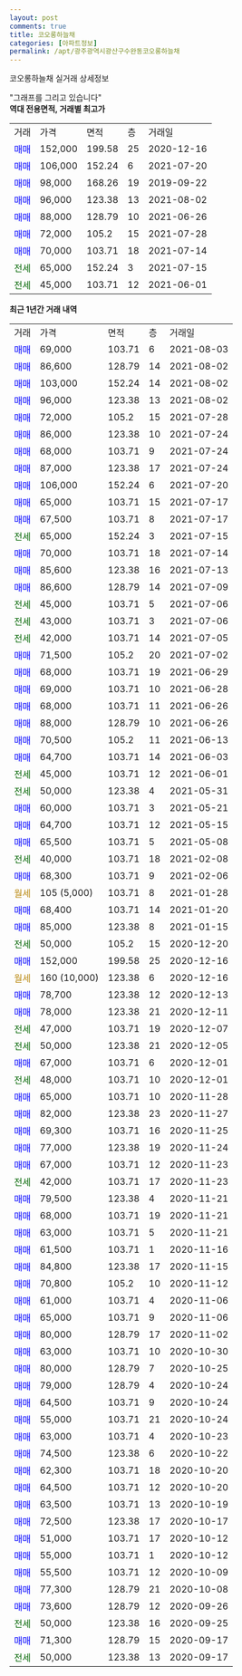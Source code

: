 ```yaml
---
layout: post
comments: true
title: 코오롱하늘채
categories: [아파트정보]
permalink: /apt/광주광역시광산구수완동코오롱하늘채
---
```


코오롱하늘채 실거래 상세정보

<script type="text/javascript">
  google.charts.load('current', {'packages':['line', 'corechart']});
  google.charts.setOnLoadCallback(drawChart);

  function drawChart() {
    var data = new google.visualization.DataTable();
    data.addColumn('date', '거래일');
    data.addColumn('number', "매매");
    data.addColumn('number', "전세");
    data.addColumn('number', "전매");

    data.addRows([[new Date(Date.parse("2021-08-03")), 69000, null, null], [new Date(Date.parse("2021-08-02")), 86600, null, null], [new Date(Date.parse("2021-08-02")), 103000, null, null], [new Date(Date.parse("2021-08-02")), 96000, null, null], [new Date(Date.parse("2021-07-28")), 72000, null, null], [new Date(Date.parse("2021-07-24")), 86000, null, null], [new Date(Date.parse("2021-07-24")), 68000, null, null], [new Date(Date.parse("2021-07-24")), 87000, null, null], [new Date(Date.parse("2021-07-20")), 106000, null, null], [new Date(Date.parse("2021-07-17")), 65000, null, null], [new Date(Date.parse("2021-07-17")), 67500, null, null], [new Date(Date.parse("2021-07-15")), null, 65000, null], [new Date(Date.parse("2021-07-14")), 70000, null, null], [new Date(Date.parse("2021-07-13")), 85600, null, null], [new Date(Date.parse("2021-07-09")), 86600, null, null], [new Date(Date.parse("2021-07-06")), null, 45000, null], [new Date(Date.parse("2021-07-06")), null, 43000, null], [new Date(Date.parse("2021-07-05")), null, 42000, null], [new Date(Date.parse("2021-07-02")), 71500, null, null], [new Date(Date.parse("2021-06-29")), 68000, null, null], [new Date(Date.parse("2021-06-28")), 69000, null, null], [new Date(Date.parse("2021-06-26")), 68000, null, null], [new Date(Date.parse("2021-06-26")), 88000, null, null], [new Date(Date.parse("2021-06-13")), 70500, null, null], [new Date(Date.parse("2021-06-03")), 64700, null, null], [new Date(Date.parse("2021-06-01")), null, 45000, null], [new Date(Date.parse("2021-05-31")), null, 50000, null], [new Date(Date.parse("2021-05-21")), 60000, null, null], [new Date(Date.parse("2021-05-15")), 64700, null, null], [new Date(Date.parse("2021-05-08")), 65500, null, null], [new Date(Date.parse("2021-02-08")), null, 40000, null], [new Date(Date.parse("2021-02-06")), 68300, null, null], [new Date(Date.parse("2021-01-28")), null, null, null], [new Date(Date.parse("2021-01-20")), 68400, null, null], [new Date(Date.parse("2021-01-15")), 85000, null, null], [new Date(Date.parse("2020-12-20")), null, 50000, null], [new Date(Date.parse("2020-12-16")), 152000, null, null], [new Date(Date.parse("2020-12-16")), null, null, null], [new Date(Date.parse("2020-12-13")), 78700, null, null], [new Date(Date.parse("2020-12-11")), 78000, null, null], [new Date(Date.parse("2020-12-07")), null, 47000, null], [new Date(Date.parse("2020-12-05")), null, 50000, null], [new Date(Date.parse("2020-12-01")), 67000, null, null], [new Date(Date.parse("2020-12-01")), null, 48000, null], [new Date(Date.parse("2020-11-28")), 65000, null, null], [new Date(Date.parse("2020-11-27")), 82000, null, null], [new Date(Date.parse("2020-11-25")), 69300, null, null], [new Date(Date.parse("2020-11-24")), 77000, null, null], [new Date(Date.parse("2020-11-23")), 67000, null, null], [new Date(Date.parse("2020-11-23")), null, 42000, null], [new Date(Date.parse("2020-11-21")), 79500, null, null], [new Date(Date.parse("2020-11-21")), 68000, null, null], [new Date(Date.parse("2020-11-21")), 63000, null, null], [new Date(Date.parse("2020-11-16")), 61500, null, null], [new Date(Date.parse("2020-11-15")), 84800, null, null], [new Date(Date.parse("2020-11-12")), 70800, null, null], [new Date(Date.parse("2020-11-06")), 61000, null, null], [new Date(Date.parse("2020-11-06")), 65000, null, null], [new Date(Date.parse("2020-11-02")), 80000, null, null], [new Date(Date.parse("2020-10-30")), 63000, null, null], [new Date(Date.parse("2020-10-25")), 80000, null, null], [new Date(Date.parse("2020-10-24")), 79000, null, null], [new Date(Date.parse("2020-10-24")), 64500, null, null], [new Date(Date.parse("2020-10-24")), 55000, null, null], [new Date(Date.parse("2020-10-23")), 63000, null, null], [new Date(Date.parse("2020-10-22")), 74500, null, null], [new Date(Date.parse("2020-10-20")), 62300, null, null], [new Date(Date.parse("2020-10-20")), 64500, null, null], [new Date(Date.parse("2020-10-19")), 63500, null, null], [new Date(Date.parse("2020-10-17")), 72500, null, null], [new Date(Date.parse("2020-10-12")), 51000, null, null], [new Date(Date.parse("2020-10-12")), 55000, null, null], [new Date(Date.parse("2020-10-09")), 55500, null, null], [new Date(Date.parse("2020-10-08")), 77300, null, null], [new Date(Date.parse("2020-09-26")), 73600, null, null], [new Date(Date.parse("2020-09-25")), null, 50000, null], [new Date(Date.parse("2020-09-17")), 71300, null, null], [new Date(Date.parse("2020-09-17")), null, 50000, null]]);

    var options = {
      hAxis: {
        format: 'yyyy/MM/dd'
      },    
      lineWidth: 0,
      pointsVisible: true,    
      title: '최근 1년간 유형별 실거래가 분포',
      legend: { position: 'bottom' }
    };

    var formatter = new google.visualization.NumberFormat({pattern:'###,###'} );
    formatter.format(data, 1);
    formatter.format(data, 2);
    
    setTimeout(function() {
        var chart = new google.visualization.LineChart(document.getElementById('columnchart_material'));
        chart.draw(data, (options));
        document.getElementById('loading').style.display = 'none';
    }, 200);
  }
</script>


<div id="loading" style="z-index:20; display: block; margin-left: 0px">"그래프를 그리고 있습니다"</div>
<div id="columnchart_material" style="width: 95%; margin-left: 0px; display: block"></div>
<!-- contents start -->
<b>역대 전용면적, 거래별 최고가</b>
<table class="sortable">
    <tr>
      <td>거래</td>
      <td>가격</td>
      <td>면적</td>
      <td>층</td>
      <td>거래일</td>
    </tr>
        <tr>
          <td><a style="color: blue">매매</a></td>
          <td>152,000</td>
          <td>199.58</td>
          <td>25</td>
          <td>2020-12-16</td>
        </tr>            <tr>
          <td><a style="color: blue">매매</a></td>
          <td>106,000</td>
          <td>152.24</td>
          <td>6</td>
          <td>2021-07-20</td>
        </tr>            <tr>
          <td><a style="color: blue">매매</a></td>
          <td>98,000</td>
          <td>168.26</td>
          <td>19</td>
          <td>2019-09-22</td>
        </tr>            <tr>
          <td><a style="color: blue">매매</a></td>
          <td>96,000</td>
          <td>123.38</td>
          <td>13</td>
          <td>2021-08-02</td>
        </tr>            <tr>
          <td><a style="color: blue">매매</a></td>
          <td>88,000</td>
          <td>128.79</td>
          <td>10</td>
          <td>2021-06-26</td>
        </tr>            <tr>
          <td><a style="color: blue">매매</a></td>
          <td>72,000</td>
          <td>105.2</td>
          <td>15</td>
          <td>2021-07-28</td>
        </tr>            <tr>
          <td><a style="color: blue">매매</a></td>
          <td>70,000</td>
          <td>103.71</td>
          <td>18</td>
          <td>2021-07-14</td>
        </tr>        
        <tr>
              <td><a style="color: darkgreen">전세</a></td>
              <td>65,000</td>
              <td>152.24</td>
              <td>3</td>
              <td>2021-07-15</td>
            </tr>            <tr>
              <td><a style="color: darkgreen">전세</a></td>
              <td>45,000</td>
              <td>103.71</td>
              <td>12</td>
              <td>2021-06-01</td>
            </tr>        
    
</table>

<b>최근 1년간 거래 내역</b>

<table class="sortable">
    <tr>
      <td>거래</td>
      <td>가격</td>
      <td>면적</td>
      <td>층</td>
      <td>거래일</td>
    </tr>
    <tr>
      <td><a style="color: blue">매매</a></td>
      <td>69,000</td>
      <td>103.71</td>
      <td>6</td>
      <td>2021-08-03</td>
    </tr>          <tr>
      <td><a style="color: blue">매매</a></td>
      <td>86,600</td>
      <td>128.79</td>
      <td>14</td>
      <td>2021-08-02</td>
    </tr>          <tr>
      <td><a style="color: blue">매매</a></td>
      <td>103,000</td>
      <td>152.24</td>
      <td>14</td>
      <td>2021-08-02</td>
    </tr>          <tr>
      <td><a style="color: blue">매매</a></td>
      <td>96,000</td>
      <td>123.38</td>
      <td>13</td>
      <td>2021-08-02</td>
    </tr>          <tr>
      <td><a style="color: blue">매매</a></td>
      <td>72,000</td>
      <td>105.2</td>
      <td>15</td>
      <td>2021-07-28</td>
    </tr>          <tr>
      <td><a style="color: blue">매매</a></td>
      <td>86,000</td>
      <td>123.38</td>
      <td>10</td>
      <td>2021-07-24</td>
    </tr>          <tr>
      <td><a style="color: blue">매매</a></td>
      <td>68,000</td>
      <td>103.71</td>
      <td>9</td>
      <td>2021-07-24</td>
    </tr>          <tr>
      <td><a style="color: blue">매매</a></td>
      <td>87,000</td>
      <td>123.38</td>
      <td>17</td>
      <td>2021-07-24</td>
    </tr>          <tr>
      <td><a style="color: blue">매매</a></td>
      <td>106,000</td>
      <td>152.24</td>
      <td>6</td>
      <td>2021-07-20</td>
    </tr>          <tr>
      <td><a style="color: blue">매매</a></td>
      <td>65,000</td>
      <td>103.71</td>
      <td>15</td>
      <td>2021-07-17</td>
    </tr>          <tr>
      <td><a style="color: blue">매매</a></td>
      <td>67,500</td>
      <td>103.71</td>
      <td>8</td>
      <td>2021-07-17</td>
    </tr>          <tr>
      <td><a style="color: darkgreen">전세</a></td>
      <td>65,000</td>
      <td>152.24</td>
      <td>3</td>
      <td>2021-07-15</td>
    </tr>          <tr>
      <td><a style="color: blue">매매</a></td>
      <td>70,000</td>
      <td>103.71</td>
      <td>18</td>
      <td>2021-07-14</td>
    </tr>          <tr>
      <td><a style="color: blue">매매</a></td>
      <td>85,600</td>
      <td>123.38</td>
      <td>16</td>
      <td>2021-07-13</td>
    </tr>          <tr>
      <td><a style="color: blue">매매</a></td>
      <td>86,600</td>
      <td>128.79</td>
      <td>14</td>
      <td>2021-07-09</td>
    </tr>          <tr>
      <td><a style="color: darkgreen">전세</a></td>
      <td>45,000</td>
      <td>103.71</td>
      <td>5</td>
      <td>2021-07-06</td>
    </tr>          <tr>
      <td><a style="color: darkgreen">전세</a></td>
      <td>43,000</td>
      <td>103.71</td>
      <td>3</td>
      <td>2021-07-06</td>
    </tr>          <tr>
      <td><a style="color: darkgreen">전세</a></td>
      <td>42,000</td>
      <td>103.71</td>
      <td>14</td>
      <td>2021-07-05</td>
    </tr>          <tr>
      <td><a style="color: blue">매매</a></td>
      <td>71,500</td>
      <td>105.2</td>
      <td>20</td>
      <td>2021-07-02</td>
    </tr>          <tr>
      <td><a style="color: blue">매매</a></td>
      <td>68,000</td>
      <td>103.71</td>
      <td>19</td>
      <td>2021-06-29</td>
    </tr>          <tr>
      <td><a style="color: blue">매매</a></td>
      <td>69,000</td>
      <td>103.71</td>
      <td>10</td>
      <td>2021-06-28</td>
    </tr>          <tr>
      <td><a style="color: blue">매매</a></td>
      <td>68,000</td>
      <td>103.71</td>
      <td>11</td>
      <td>2021-06-26</td>
    </tr>          <tr>
      <td><a style="color: blue">매매</a></td>
      <td>88,000</td>
      <td>128.79</td>
      <td>10</td>
      <td>2021-06-26</td>
    </tr>          <tr>
      <td><a style="color: blue">매매</a></td>
      <td>70,500</td>
      <td>105.2</td>
      <td>11</td>
      <td>2021-06-13</td>
    </tr>          <tr>
      <td><a style="color: blue">매매</a></td>
      <td>64,700</td>
      <td>103.71</td>
      <td>14</td>
      <td>2021-06-03</td>
    </tr>          <tr>
      <td><a style="color: darkgreen">전세</a></td>
      <td>45,000</td>
      <td>103.71</td>
      <td>12</td>
      <td>2021-06-01</td>
    </tr>          <tr>
      <td><a style="color: darkgreen">전세</a></td>
      <td>50,000</td>
      <td>123.38</td>
      <td>4</td>
      <td>2021-05-31</td>
    </tr>          <tr>
      <td><a style="color: blue">매매</a></td>
      <td>60,000</td>
      <td>103.71</td>
      <td>3</td>
      <td>2021-05-21</td>
    </tr>          <tr>
      <td><a style="color: blue">매매</a></td>
      <td>64,700</td>
      <td>103.71</td>
      <td>12</td>
      <td>2021-05-15</td>
    </tr>          <tr>
      <td><a style="color: blue">매매</a></td>
      <td>65,500</td>
      <td>103.71</td>
      <td>5</td>
      <td>2021-05-08</td>
    </tr>          <tr>
      <td><a style="color: darkgreen">전세</a></td>
      <td>40,000</td>
      <td>103.71</td>
      <td>18</td>
      <td>2021-02-08</td>
    </tr>          <tr>
      <td><a style="color: blue">매매</a></td>
      <td>68,300</td>
      <td>103.71</td>
      <td>9</td>
      <td>2021-02-06</td>
    </tr>          <tr>
      <td><a style="color: darkgoldenrod">월세</a></td>
      <td>105 (5,000)</td>
      <td>103.71</td>
      <td>8</td>
      <td>2021-01-28</td>
    </tr>          <tr>
      <td><a style="color: blue">매매</a></td>
      <td>68,400</td>
      <td>103.71</td>
      <td>14</td>
      <td>2021-01-20</td>
    </tr>          <tr>
      <td><a style="color: blue">매매</a></td>
      <td>85,000</td>
      <td>123.38</td>
      <td>8</td>
      <td>2021-01-15</td>
    </tr>          <tr>
      <td><a style="color: darkgreen">전세</a></td>
      <td>50,000</td>
      <td>105.2</td>
      <td>15</td>
      <td>2020-12-20</td>
    </tr>          <tr>
      <td><a style="color: blue">매매</a></td>
      <td>152,000</td>
      <td>199.58</td>
      <td>25</td>
      <td>2020-12-16</td>
    </tr>          <tr>
      <td><a style="color: darkgoldenrod">월세</a></td>
      <td>160 (10,000)</td>
      <td>123.38</td>
      <td>6</td>
      <td>2020-12-16</td>
    </tr>          <tr>
      <td><a style="color: blue">매매</a></td>
      <td>78,700</td>
      <td>123.38</td>
      <td>12</td>
      <td>2020-12-13</td>
    </tr>          <tr>
      <td><a style="color: blue">매매</a></td>
      <td>78,000</td>
      <td>123.38</td>
      <td>21</td>
      <td>2020-12-11</td>
    </tr>          <tr>
      <td><a style="color: darkgreen">전세</a></td>
      <td>47,000</td>
      <td>103.71</td>
      <td>19</td>
      <td>2020-12-07</td>
    </tr>          <tr>
      <td><a style="color: darkgreen">전세</a></td>
      <td>50,000</td>
      <td>123.38</td>
      <td>21</td>
      <td>2020-12-05</td>
    </tr>          <tr>
      <td><a style="color: blue">매매</a></td>
      <td>67,000</td>
      <td>103.71</td>
      <td>6</td>
      <td>2020-12-01</td>
    </tr>          <tr>
      <td><a style="color: darkgreen">전세</a></td>
      <td>48,000</td>
      <td>103.71</td>
      <td>10</td>
      <td>2020-12-01</td>
    </tr>          <tr>
      <td><a style="color: blue">매매</a></td>
      <td>65,000</td>
      <td>103.71</td>
      <td>10</td>
      <td>2020-11-28</td>
    </tr>          <tr>
      <td><a style="color: blue">매매</a></td>
      <td>82,000</td>
      <td>123.38</td>
      <td>23</td>
      <td>2020-11-27</td>
    </tr>          <tr>
      <td><a style="color: blue">매매</a></td>
      <td>69,300</td>
      <td>103.71</td>
      <td>16</td>
      <td>2020-11-25</td>
    </tr>          <tr>
      <td><a style="color: blue">매매</a></td>
      <td>77,000</td>
      <td>123.38</td>
      <td>19</td>
      <td>2020-11-24</td>
    </tr>          <tr>
      <td><a style="color: blue">매매</a></td>
      <td>67,000</td>
      <td>103.71</td>
      <td>12</td>
      <td>2020-11-23</td>
    </tr>          <tr>
      <td><a style="color: darkgreen">전세</a></td>
      <td>42,000</td>
      <td>103.71</td>
      <td>17</td>
      <td>2020-11-23</td>
    </tr>          <tr>
      <td><a style="color: blue">매매</a></td>
      <td>79,500</td>
      <td>123.38</td>
      <td>4</td>
      <td>2020-11-21</td>
    </tr>          <tr>
      <td><a style="color: blue">매매</a></td>
      <td>68,000</td>
      <td>103.71</td>
      <td>19</td>
      <td>2020-11-21</td>
    </tr>          <tr>
      <td><a style="color: blue">매매</a></td>
      <td>63,000</td>
      <td>103.71</td>
      <td>5</td>
      <td>2020-11-21</td>
    </tr>          <tr>
      <td><a style="color: blue">매매</a></td>
      <td>61,500</td>
      <td>103.71</td>
      <td>1</td>
      <td>2020-11-16</td>
    </tr>          <tr>
      <td><a style="color: blue">매매</a></td>
      <td>84,800</td>
      <td>123.38</td>
      <td>17</td>
      <td>2020-11-15</td>
    </tr>          <tr>
      <td><a style="color: blue">매매</a></td>
      <td>70,800</td>
      <td>105.2</td>
      <td>10</td>
      <td>2020-11-12</td>
    </tr>          <tr>
      <td><a style="color: blue">매매</a></td>
      <td>61,000</td>
      <td>103.71</td>
      <td>4</td>
      <td>2020-11-06</td>
    </tr>          <tr>
      <td><a style="color: blue">매매</a></td>
      <td>65,000</td>
      <td>103.71</td>
      <td>9</td>
      <td>2020-11-06</td>
    </tr>          <tr>
      <td><a style="color: blue">매매</a></td>
      <td>80,000</td>
      <td>128.79</td>
      <td>17</td>
      <td>2020-11-02</td>
    </tr>          <tr>
      <td><a style="color: blue">매매</a></td>
      <td>63,000</td>
      <td>103.71</td>
      <td>10</td>
      <td>2020-10-30</td>
    </tr>          <tr>
      <td><a style="color: blue">매매</a></td>
      <td>80,000</td>
      <td>128.79</td>
      <td>7</td>
      <td>2020-10-25</td>
    </tr>          <tr>
      <td><a style="color: blue">매매</a></td>
      <td>79,000</td>
      <td>128.79</td>
      <td>4</td>
      <td>2020-10-24</td>
    </tr>          <tr>
      <td><a style="color: blue">매매</a></td>
      <td>64,500</td>
      <td>103.71</td>
      <td>9</td>
      <td>2020-10-24</td>
    </tr>          <tr>
      <td><a style="color: blue">매매</a></td>
      <td>55,000</td>
      <td>103.71</td>
      <td>21</td>
      <td>2020-10-24</td>
    </tr>          <tr>
      <td><a style="color: blue">매매</a></td>
      <td>63,000</td>
      <td>103.71</td>
      <td>4</td>
      <td>2020-10-23</td>
    </tr>          <tr>
      <td><a style="color: blue">매매</a></td>
      <td>74,500</td>
      <td>123.38</td>
      <td>6</td>
      <td>2020-10-22</td>
    </tr>          <tr>
      <td><a style="color: blue">매매</a></td>
      <td>62,300</td>
      <td>103.71</td>
      <td>18</td>
      <td>2020-10-20</td>
    </tr>          <tr>
      <td><a style="color: blue">매매</a></td>
      <td>64,500</td>
      <td>103.71</td>
      <td>12</td>
      <td>2020-10-20</td>
    </tr>          <tr>
      <td><a style="color: blue">매매</a></td>
      <td>63,500</td>
      <td>103.71</td>
      <td>13</td>
      <td>2020-10-19</td>
    </tr>          <tr>
      <td><a style="color: blue">매매</a></td>
      <td>72,500</td>
      <td>123.38</td>
      <td>17</td>
      <td>2020-10-17</td>
    </tr>          <tr>
      <td><a style="color: blue">매매</a></td>
      <td>51,000</td>
      <td>103.71</td>
      <td>17</td>
      <td>2020-10-12</td>
    </tr>          <tr>
      <td><a style="color: blue">매매</a></td>
      <td>55,000</td>
      <td>103.71</td>
      <td>1</td>
      <td>2020-10-12</td>
    </tr>          <tr>
      <td><a style="color: blue">매매</a></td>
      <td>55,500</td>
      <td>103.71</td>
      <td>12</td>
      <td>2020-10-09</td>
    </tr>          <tr>
      <td><a style="color: blue">매매</a></td>
      <td>77,300</td>
      <td>128.79</td>
      <td>21</td>
      <td>2020-10-08</td>
    </tr>          <tr>
      <td><a style="color: blue">매매</a></td>
      <td>73,600</td>
      <td>128.79</td>
      <td>12</td>
      <td>2020-09-26</td>
    </tr>          <tr>
      <td><a style="color: darkgreen">전세</a></td>
      <td>50,000</td>
      <td>123.38</td>
      <td>16</td>
      <td>2020-09-25</td>
    </tr>          <tr>
      <td><a style="color: blue">매매</a></td>
      <td>71,300</td>
      <td>128.79</td>
      <td>15</td>
      <td>2020-09-17</td>
    </tr>          <tr>
      <td><a style="color: darkgreen">전세</a></td>
      <td>50,000</td>
      <td>123.38</td>
      <td>13</td>
      <td>2020-09-17</td>
    </tr>      </table>
<!-- contents end -->    

